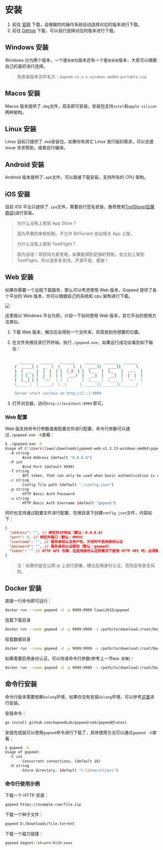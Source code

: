 # 安装

1. 前往 [官网](https://gopeed.com) 下载，会根据你的操作系统自动选择对应的版本进行下载。
2. 前往 [GitHub](https://github.com/GopeedLab/gopeed/releases) 下载，可以自行选择对应的版本进行下载。

## Windows 安装

Windows 分为两个版本，一个是`安装包`版本还有一个是`免安装`版本，大家可以根据自己的喜好进行选择。

> 免安装版本文件名为：`Gopeed-v1.x.x-windows-amd64-portable.zip`

## Macos 安装

Macos 版本提供了`.dmg`文件，双击即可安装，安装包支持`intel`和`apple silicon`两种架构。

## Linux 安装

Linux 目前只提供了`.deb`安装包，如果你有其它 Linux 发行版的需求，可以去提 issue 寻求帮助，或者自行编译。

## Android 安装

Android 版本提供了`.apk`文件，可以直接下载安装，支持所有的 CPU 架构。

## iOS 安装

目前 iOS 平台只提供了`.ipa`文件，需要自行签名安装，推荐使用[TrollStore(巨魔商店)](https://github.com/opa334/TrollStore)进行安装。

> 为什么没有上架到 App Store？
>
> 因为苹果的审核机制，不允许 BitTorrent 协议相关 App 上架。
>
> 为什么没有上架到 TestFlight？
>
> 因为没钱！项目纯为爱发电，如果能得到足够的赞助，会立刻上架到 TestFlight，所以请多多支持，开源不易，感谢！

## Web 安装

如果你需要一个远程下载服务，那么可以考虑使用 Web 版本，Gopeed 提供了各个平台的 Web 版本，你可以根据自己的系统和 cpu 架构进行下载。

![](/images/guide/install/web.png)

这里我以 Windows 平台为例，介绍一下如何使用 Web 版本，其它平台的使用方法类似。

1. 下载 Web 版本，解压后会得到一个文件夹，将其放到你想要的位置。
2. 在文件夹根目录打开终端，执行`./gopeed.exe`，如果运行成功会看到如下输出：

   ```bash

      _______   ______   .______    _______  _______  _______
    /  _____| /  __  \  |   _  \  |   ____||   ____||       \
    |  |  __  |  |  |  | |  |_)  | |  |__   |  |__   |  .--.  |
    |  | |_ | |  |  |  | |   ___/  |   __|  |   __|  |  |  |  |
    |  |__| | |  `--'  | |  |      |  |____ |  |____ |  '--'  |
    \______|  \______/  | _|      |_______||_______||_______/

    Server start success on http://[::]:9999
   ```

3. 打开浏览器，访问`http://localhost:9999` 即可。

### Web 配置

Web 版支持命令行参数或者配置文件进行配置，命令行参数可以通过`./gopeed.exe -h`查看：

```sh
$ ./gopeed.exe -h
Usage of C:\Users\liwei\Downloads\gopeed-web-v1.3.13-windows-amd64\gopeed.exe:
  -A string
        Bind Address (default "0.0.0.0")
  -P int
        Bind Port (default 9999)
  -T string
        API token, that can only be used when basic authentication is enabled.
  -c string
        Config file path (default "./config.json")
  -p string
        HTTP Basic Auth Password
  -u string
        HTTP Basic Auth Username (default "gopeed")
```

同时也支持通过配置文件进行配置，在根目录下创建`config.json`文件，内容如下：

```json
{
  "address": "", // 绑定的IP地址（默认：0.0.0.0)
  "port": 0, // 绑定的端口（默认：9999)
  "username": "", // 服务身份认证用户名，为空时不启用身份认证
  "password": "", // 服务身份认证密码（默认：gopeed)
  "token": "" // HTTP API 令牌，在启用身份认证的情况下使用 HTTP API 时，必须配置令牌
}
```

> 注：如果你是在公网 ip 上进行部署，建议启用身份认证，否则会有安全风险。

## Docker 安装

直接一行命令即可运行：

```sh
docker run --name gopeed -d -p 9999:9999 liwei2633/gopeed
```

挂载下载目录

```sh
docker run --name gopeed -d -p 9999:9999 -v /path/to/download:/root/Downloads liwei2633/gopeed
```

挂载数据目录

```sh
docker run --name gopeed -d -p 9999:9999 -v /path/to/download:/root/Downloads -v /path/to/storage:/app/storage liwei2633/gopeed
```

如果需要启用身份认证，可以传递命令行参数(参考上一节`Web 配置`)：

```sh
docker run --name gopeed -d -p 9999:9999 -v /path/to/download:/root/Downloads -v /path/to/storage:/app/storage liwei2633/gopeed -u admin -p 123456
```

## 命令行安装

命令行版本需要依赖`Golang`环境，如果你没有安装`Golang`环境，可以参考[这里](https://golang.org/doc/install)进行安装。

安装命令：

```sh
go install github.com/GopeedLab/gopeed/cmd/gopeed@latest
```

安装完成就可以使用`gopeed`命令进行下载了，具体使用方法可以通过`gopeed -h`查看：

```sh
$ gopeed -h
Usage of gopeed:
  -C int
        Concurrent connections. (default 16)
  -D string
        Store directory. (default "C:\\Users\\levi")
```

### 命令行使用示例

下载一个 HTTP 资源：

```sh
gopeed https://example.com/file.zip
```

下载一个种子文件：

```sh
gopeed D:/Downloads/file.torrent
```

下载一个磁力链接：

```sh
gopeed magnet:?xt=urn:btih:xxxx
```
